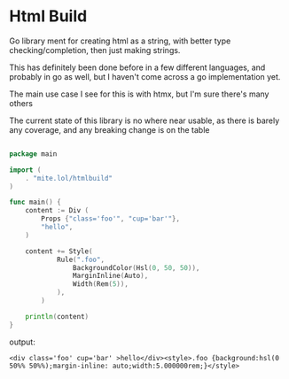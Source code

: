 # Html Build
Go library ment for creating html as a string, with better type checking/completion, then just making strings.

This has definitely been done before in a few different languages, and probably in go as well, but I haven't come across a go implementation yet.

The main use case I see for this is with htmx, but I'm sure there's many others

The current state of this library is no where near usable, as there is barely any coverage, and any breaking change is on the table

``` go

package main

import (
    . "mite.lol/htmlbuild"
)

func main() {
    content := Div (
        Props {"class='foo'", "cup='bar'"},
        "hello",
    )

    content += Style(
            Rule(".foo",
                BackgroundColor(Hsl(0, 50, 50)),
                MarginInline(Auto),
                Width(Rem(5)),
            ),
        )

    println(content)
}

```

output:
``` text
<div class='foo' cup='bar' >hello</div><style>.foo {background:hsl(0 50%% 50%%);margin-inline: auto;width:5.000000rem;}</style>
```
